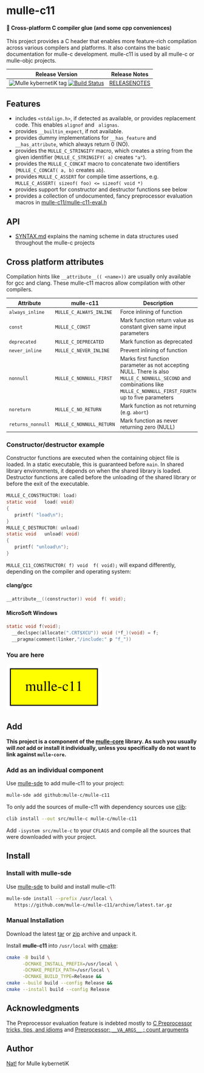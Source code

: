 # mulle-c11

#### 🔀 Cross-platform C compiler glue (and some cpp conveniences)

This project provides a C header that enables more feature-rich compilation
across various compilers and platforms. It also contains the basic
documentation for mulle-c development. mulle-c11 is used by all mulle-c or
mulle-objc projects.


| Release Version                                       | Release Notes
|-------------------------------------------------------|--------------
| ![Mulle kybernetiK tag](https://img.shields.io/github/tag/mulle-c/mulle-c11.svg?branch=release) [![Build Status](https://github.com/mulle-c/mulle-c11/workflows/CI/badge.svg?branch=release)](//github.com/mulle-c/mulle-c11/actions)| [RELEASENOTES](RELEASENOTES.md) |


## Features

* includes `<stdalign.h>`, if detected as available, or provides replacement code. This enables `alignof` and ` alignas`.
* provides `__builtin_expect`, if not available.
* provides dummy implementations for `__has_feature` and
`__has_attribute`, which always return 0 (NO).
* provides the `MULLE_C_STRINGIFY` macro, which creates a
string from the given identifier (`MULLE_C_STRINGIFY( a)` creates `"a"`).
* provides the `MULLE_C_CONCAT` macro to concatenate two
identifiers (`MULLE_C_CONCAT( a, b)` creates `ab`).
* provides `MULLE_C_ASSERT` for compile time assertions, e.g. `MULLE_C_ASSERT( sizeof( foo) <= sizeof( void *)`
* provides support for constructor and destructor functions see below
* provides a collection of undocumented, fancy preprocessor evaluation macros in [mulle-c11/mulle-c11-eval.h](src/mulle-c11-eval.h)


## API

* [SYNTAX.md](dox/SYNTAX.md) explains the naming scheme in data structures used throughout the mulle-c projects




## Cross platform attributes

Compilation hints like  `__attribute__(( <name>))` are usually only available
for gcc and clang. These mulle-c11 macros allow compilation with other
compilers.

| Attribute         | mulle-c11                | Description                                        |
|-------------------|--------------------------|----------------------------------------------------|
| `always_inline`   | `MULLE_C_ALWAYS_INLINE`  | Force inlining of function                         |
| `const`           | `MULLE_C_CONST`          | Mark function return value as constant given same input parameters  |
| `deprecated`      | `MULLE_C_DEPRECATED`     | Mark function as deprecated                        |
| `never_inline`    | `MULLE_C_NEVER_INLINE`   | Prevent inlining of function                       |
| `nonnull`         | `MULLE_C_NONNULL_FIRST`  | Marks first function parameter as not accepting NULL. There is also `MULLE_C_NONNULL_SECOND` and combinations like `MULLE_C_NONNULL_FIRST_FOURTH` up to five parameters  |
| `noreturn`        | `MULLE_C_NO_RETURN`      | Mark function as not returning (e.g. `abort`)      |
| `returns_nonnull` | `MULLE_C_NONNULL_RETURN` | Mark function as never returning zero (NULL)       |

### Constructor/destructor example

Constructor functions are executed when the containing object
file is loaded. In a static executable, this is guaranteed before `main`.
In shared library environments, it depends on when the shared library is
loaded. Destructor functions are called before the unloading of the shared
library or before the exit of the executable.

``` c
MULLE_C_CONSTRUCTOR( load)
static void   load( void)
{
   printf( "load\n");
}
MULLE_C_DESTRUCTOR( unload)
static void   unload( void)
{
   printf( "unload\n");
}
```

`MULLE_C11_CONSTRUCTOR( f) void  f( void);` will expand differently, depending
on the compiler and operating system:

#### clang/gcc

``` c
__attribute__((constructor)) void  f( void);
```

#### MicroSoft Windows

``` c
static void f(void);
  __declspec(allocate(".CRT$XCU")) void (*f_)(void) = f;
  __pragma(comment(linker,"/include:" p "f_"))
```

### You are here

![Overview](overview.dot.svg)





## Add

**This project is a component of the [mulle-core](//github.com/mulle-core/mulle-core) library. As such you usually will *not* add or install it
individually, unless you specifically do not want to link against
`mulle-core`.**


### Add as an individual component

Use [mulle-sde](//github.com/mulle-sde) to add mulle-c11 to your project:

``` sh
mulle-sde add github:mulle-c/mulle-c11
```

To only add the sources of mulle-c11 with dependency
sources use [clib](https://github.com/clibs/clib):


``` sh
clib install --out src/mulle-c mulle-c/mulle-c11
```

Add `-isystem src/mulle-c` to your `CFLAGS` and compile all the sources that were downloaded with your project.


## Install

### Install with mulle-sde

Use [mulle-sde](//github.com/mulle-sde) to build and install mulle-c11:

``` sh
mulle-sde install --prefix /usr/local \
   https://github.com/mulle-c/mulle-c11/archive/latest.tar.gz
```

### Manual Installation


Download the latest [tar](https://github.com/mulle-c/mulle-c11/archive/refs/tags/latest.tar.gz) or [zip](https://github.com/mulle-c/mulle-c11/archive/refs/tags/latest.zip) archive and unpack it.

Install **mulle-c11** into `/usr/local` with [cmake](https://cmake.org):

``` sh
cmake -B build \
      -DCMAKE_INSTALL_PREFIX=/usr/local \
      -DCMAKE_PREFIX_PATH=/usr/local \
      -DCMAKE_BUILD_TYPE=Release &&
cmake --build build --config Release &&
cmake --install build --config Release
```

## Acknowledgments

The Preprocessor evaluation feature is indebted mostly to
[C Preprocessor tricks, tips, and idioms](https://github.com/pfultz2/Cloak/wiki/C-Preprocessor-tricks,-tips,-and-idioms) and
[Preprocessor: `__VA_ARGS__` : count arguments](https://renenyffenegger.ch/notes/development/languages/C-C-plus-plus/preprocessor/macros/__VA_ARGS__/count-arguments)

## Author

[Nat!](https://mulle-kybernetik.com/weblog) for Mulle kybernetiK



